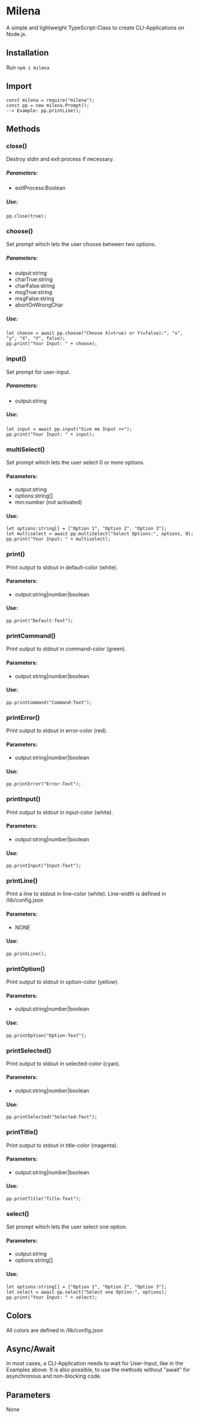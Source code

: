 # Milena
A simple and lightweight TypeScript-Class to create CLI-Applications on Node.js.

## Installation
Run `npm i milena`

## Import
```
const milena = require("milena");
const pp = new milena.Prompt();
--> Example: pp.printLine();
```

## Methods
### close()
Destroy stdin and exit process if necessary.
##### Parameters:
- exitProcess:Boolean
##### Use:
```
pp.close(true);
```

### choose()
Set prompt which lets the user choose between two options. 
##### Parameters:
- output:string
- charTrue:string
- charFalse:string
- msgTrue:string
- msgFalse:string
- abortOnWrongChar
##### Use:
```
let choose = await pp.choose("Choose X(=true) or Y(=false):", "x", "y", "X", "Y", false);
pp.print("Your Input: " + choose);
```

### input()
Set prompt for user-input.
##### Parameters:
- output:string
##### Use:
```
let input = await pp.input("Give me Input >>");
pp.print("Your Input: " + input);
```

### multiSelect()
Set prompt which lets the user select 0 or more options.
#### Parameters:
- output:string
- options:string[]
- min:number (not activated)
#### Use:
```
let options:string[] = ["Option 1", "Option 2", "Option 3"];
let multiselect = await pp.multiSelect("Select Options:", options, 0);
pp.print("Your Input: " + multiselect);
```

### print()
Print output to stdout in default-color (white).
#### Parameters:
- output:string|number|boolean
#### Use:
```
pp.print("Default-Text");
```

### printCommand()
Print output to stdout in command-color (green).
#### Parameters:
- output:string|number|boolean
#### Use:
```
pp.printCommand("Command-Text");
```

### printError()
Print output to stdout in error-color (red).
#### Parameters:
- output:string|number|boolean
#### Use:
```
pp.printError("Error-Text");
```

### printInput()
Print output to stdout in input-color (white).
#### Parameters:
- output:string|number|boolean
#### Use:
```
pp.printInput("Input-Text");
```

### printLine()
Print a line to stdout in line-color (white).
Line-width is defined in /lib/config.json
#### Parameters:
- NONE
#### Use:
```
pp.printLine();
```

### printOption()
Print output to stdout in option-color (yellow).
#### Parameters:
- output:string|number|boolean
#### Use:
```
pp.printOption("Option-Text");
```

### printSelected()
Print output to stdout in selected-color (cyan).
#### Parameters:
- output:string|number|boolean
#### Use:
```
pp.printSelected("Selected-Text");
```

### printTitle()
Print output to stdout in title-color (magenta).
#### Parameters:
- output:string|number|boolean
#### Use:
```
pp.printTitle("Title-Text");
```

### select()
Set prompt which lets the user select one option.
#### Parameters:
- output:string
- options:string[]
#### Use:
```
let options:string[] = ["Option 1", "Option 2", "Option 3"];
let select = await pp.select("Select one Option:", options);
pp.print("Your Input: " + select);
```

## Colors
All colors are defined in /lib/config.json

## Async/Await
In most cases, a CLI-Application needs to wait for User-Input, like in the Examples above.
It is also possible, to use the methods without "await" for asynchronous and non-blocking code.

## Parameters
None